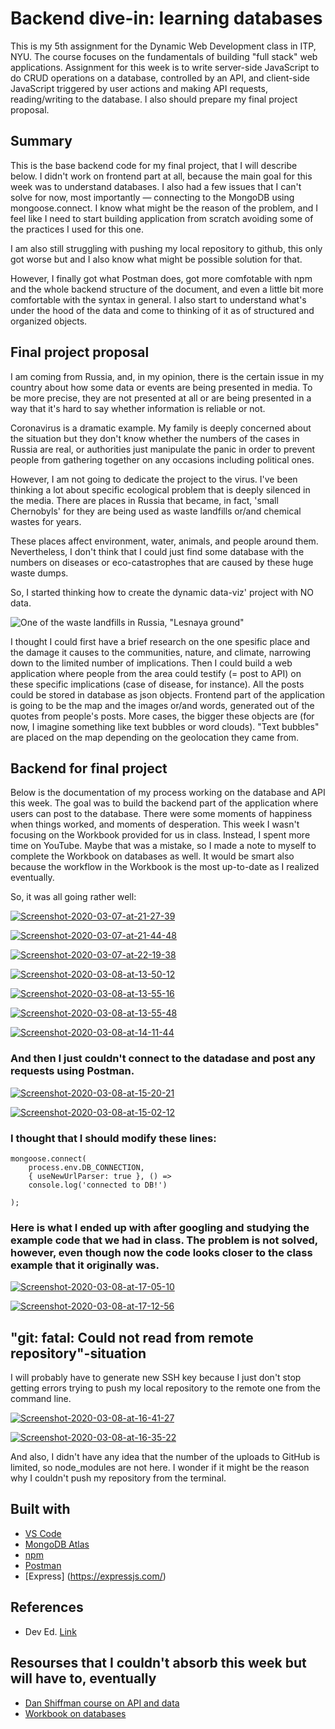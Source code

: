 # Backend dive-in: learning databases 

This is my 5th assignment for the Dynamic Web Development class in ITP, NYU. The course focuses on the fundamentals of building "full stack" web applications. 
Assignment for this week is to write server-side JavaScript to do CRUD operations on a database, controlled by an API, and client-side JavaScript triggered by user actions and making API requests, reading/writing to the database.
I also should prepare my final project proposal.

## Summary

This is the base backend code for my final project, that I will describe below. I didn't work on frontend part at all, because the main goal for this week was to understand databases.
I also had a few issues that I can't solve for now, most importantly — connecting to the MongoDB using mongoose.connect. I know what might be the reason of the problem, and I feel like I need to start building application from scratch avoiding some of the practices I used for this one.

I am also still struggling with pushing my local repository to github, this only got worse but and I also know what might be possible solution for that.

However, I finally got what Postman does, got more comfotable with npm and the whole backend structure of the document, and even a little bit more comfortable with the syntax in general. 
I also start to understand what's under the hood of the data and come to thinking of it as of structured and organized objects.


## Final project proposal

I am coming from Russia, and, in my opinion, there is the certain issue in my country about how some data or events are being presented in media. To be more precise, they are not presented at all or are being presented in a way that it's hard to say whether information is reliable or not.

Coronavirus is a dramatic example. My family is deeply concerned about the situation but they don't know whether the numbers of the cases in Russia are real, or authorities just manipulate the panic in order to prevent people from gathering together on any occasions including political ones.

However, I am not going to dedicate the project to the virus. I've been thinking a lot about specific ecological problem that is deeply silenced in the media.
There are places in Russia that became, in fact, 'small Chernobyls' for they are being used as waste landfills or/and chemical wastes for years.

These places affect environment, water, animals, and people around them. Nevertheless, I don't think that I could just find some database with the numbers on diseases or eco-catastrophes that are caused by these huge waste dumps.

So, I started thinking how to create the dynamic data-viz' project with NO data.

![One of the waste landfills in Russia, "Lesnaya ground" ](https://habrastorage.org/webt/ix/4n/qy/ix4nqy1xknkxavylgzgetfmy2r0.jpeg)

I thought I could first have a brief research on the one spesific place and the damage it causes to the communities, nature, and climate, narrowing down to the limited number of implications. 
Then I could build a web application where people from the area could testify (= post to API) on these specific implications (case of disease, for instance). 
All the posts could be stored in database as json objects. 
Frontend part of the application is going to be the map and the images or/and words, generated out of the quotes from people's posts. More cases, the bigger these objects are (for now, I imagine something like text bubbles or word clouds). "Text bubbles" are placed on the map depending on the geolocation they came from.

## Backend for final project

Below is the documentation of my process working on the database and API this week. The goal was to build the backend part of the application where users can post to the database.
There were some moments of happiness when things worked, and moments of desperation. This week I wasn't focusing on the Workbook provided for us in class. Instead, I spent more time on YouTube. Maybe that was a mistake, so I made a note to myself to complete the Workbook on databases as well.
It would be smart also because the workflow in the Workbook is the most up-to-date as I realized eventually.

So, it was all going rather well:

<a href="https://imgbb.com/"><img src="https://i.ibb.co/mTsgP88/Screenshot-2020-03-07-at-21-27-39.png" alt="Screenshot-2020-03-07-at-21-27-39" border="0"></a>

<a href="https://imgbb.com/"><img src="https://i.ibb.co/1vz1WZ6/Screenshot-2020-03-07-at-21-44-48.png" alt="Screenshot-2020-03-07-at-21-44-48" border="0"></a>

<a href="https://imgbb.com/"><img src="https://i.ibb.co/2jhZdsR/Screenshot-2020-03-07-at-22-19-38.png" alt="Screenshot-2020-03-07-at-22-19-38" border="0"></a>

<a href="https://imgbb.com/"><img src="https://i.ibb.co/k8SWTM4/Screenshot-2020-03-08-at-13-50-12.png" alt="Screenshot-2020-03-08-at-13-50-12" border="0"></a>

<a href="https://imgbb.com/"><img src="https://i.ibb.co/s2Z7Brr/Screenshot-2020-03-08-at-13-55-16.png" alt="Screenshot-2020-03-08-at-13-55-16" border="0"></a>

<a href="https://imgbb.com/"><img src="https://i.ibb.co/d6BPXSt/Screenshot-2020-03-08-at-13-55-48.png" alt="Screenshot-2020-03-08-at-13-55-48" border="0"></a>

<a href="https://ibb.co/GQr6sDg"><img src="https://i.ibb.co/XxGQyPm/Screenshot-2020-03-08-at-14-11-44.png" alt="Screenshot-2020-03-08-at-14-11-44" border="0"></a>



### And then I just couldn't connect to the datadase and post any requests using Postman.


<a href="https://ibb.co/s9v1s6K"><img src="https://i.ibb.co/whNQpwS/Screenshot-2020-03-08-at-15-20-21.png" alt="Screenshot-2020-03-08-at-15-20-21" border="0"></a>

<a href="https://ibb.co/ryyT93X"><img src="https://i.ibb.co/s33k7CX/Screenshot-2020-03-08-at-15-02-12.png" alt="Screenshot-2020-03-08-at-15-02-12" border="0"></a>



### I thought that I should modify these lines:

```//Connect To DB
mongoose.connect(
    process.env.DB_CONNECTION,
    { useNewUrlParser: true }, () => 
    console.log('connected to DB!')

);
```

### Here is what I ended up with after googling and studying the example code that we had in class. The problem is not solved, however, even though now the code looks closer to the class example that it originally was.

<a href="https://ibb.co/gFnbX2F"><img src="https://i.ibb.co/84hnRC4/Screenshot-2020-03-08-at-17-05-10.png" alt="Screenshot-2020-03-08-at-17-05-10" border="0"></a>

<a href="https://imgbb.com/"><img src="https://i.ibb.co/r0GkJpV/Screenshot-2020-03-08-at-17-12-56.png" alt="Screenshot-2020-03-08-at-17-12-56" border="0"></a>

## "git: fatal: Could not read from remote repository"-situation

I will probably have to generate new SSH key because I just don't stop getting errors trying to push my local repository to the remote one from the command line.

<a href="https://imgbb.com/"><img src="https://i.ibb.co/CJmMycZ/Screenshot-2020-03-08-at-16-41-27.png" alt="Screenshot-2020-03-08-at-16-41-27" border="0"></a>

<a href="https://ibb.co/g9YFjGf"><img src="https://i.ibb.co/wgtr0TP/Screenshot-2020-03-08-at-16-35-22.png" alt="Screenshot-2020-03-08-at-16-35-22" border="0"></a>

And also, I didn't have any idea that the number of the uploads to GitHub is limited, so node_modules are not here. I wonder if it might be the reason why I couldn't push my repository from the terminal.


## Built with

* [VS Code](https://code.visualstudio.com/)
* [MongoDB Atlas](https://cloud.mongodb.com/)
* [npm](https://www.npmjs.com/)
* [Postman](https://www.postman.com/)
* [Express] (https://expressjs.com/)

## References

* Dev Ed. [Link](https://www.youtube.com/watch?v=vjf774RKrLc)

## Resourses that I couldn't absorb this week but will have to, eventually

* [Dan Shiffman course on API and data](https://www.youtube.com/playlist?list=PLRqwX-V7Uu6YxDKpFzf_2D84p0cyk4T7X)
* [Workbook on databases](https://github.com/itp-dwd/databases-workbook)

